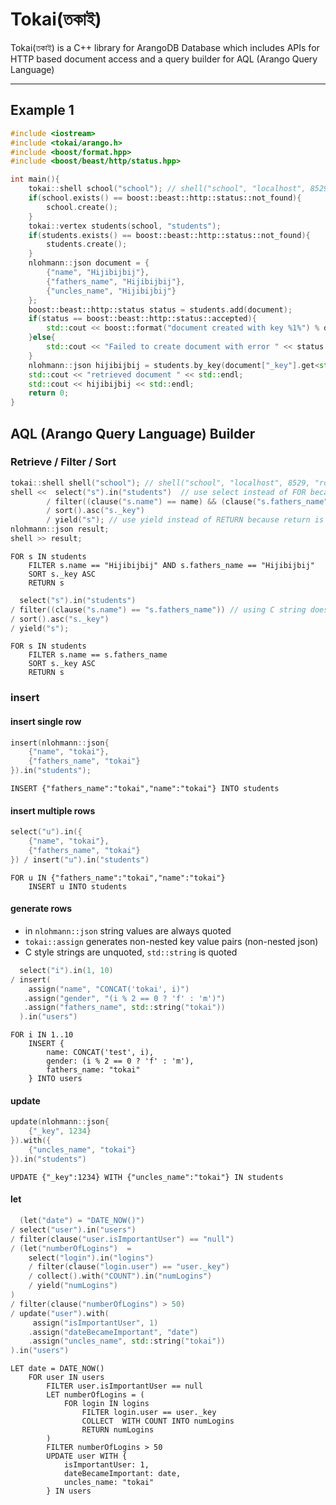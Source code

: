 # Tokai(তকাই) 
Tokai(তকাই)  is a C++ library for ArangoDB Database which includes APIs for HTTP based document access and a query builder for AQL (Arango Query Language)

---

## Example 1

```cpp
#include <iostream>
#include <tokai/arango.h>
#include <boost/format.hpp>
#include <boost/beast/http/status.hpp>

int main(){
    tokai::shell school("school"); // shell("school", "localhost", 8529, "root", "root")
    if(school.exists() == boost::beast::http::status::not_found){
        school.create();
    }
    tokai::vertex students(school, "students");
    if(students.exists() == boost::beast::http::status::not_found){
        students.create();
    }
    nlohmann::json document = {
        {"name", "Hijibijbij"},
        {"fathers_name", "Hijibijbij"},
        {"uncles_name", "Hijibijbij"}
    };
    boost::beast::http::status status = students.add(document);
    if(status == boost::beast::http::status::accepted){
        std::cout << boost::format("document created with key %1%") % document["_key"] << std::endl;
    }else{
        std::cout << "Failed to create document with error " << status << std::endl;
    }
    nlohmann::json hijibijbij = students.by_key(document["_key"].get<std::string>());
    std::cout << "retrieved document " << std::endl;
    std::cout << hijibijbij << std::endl;
    return 0;
}

```

## AQL (Arango Query Language) Builder

### Retrieve / Filter / Sort

```cpp
tokai::shell shell("school"); // shell("school", "localhost", 8529, "root", "root")
shell <<  select("s").in("students")  // use select instead of FOR because for is a C++ keyword
        / filter((clause("s.name") == name) && (clause("s.fathers_name") == name)) // using std::string puts quotes around the value
        / sort().asc("s._key")
        / yield("s"); // use yield instead of RETURN because return is a C++ keyword
nlohmann::json result;
shell >> result;
```
```aql
FOR s IN students
    FILTER s.name == "Hijibijbij" AND s.fathers_name == "Hijibijbij"
    SORT s._key ASC 
    RETURN s
```

```cpp
  select("s").in("students") 
/ filter((clause("s.name") == "s.fathers_name")) // using C string doesn't put quotes around the value
/ sort().asc("s._key")
/ yield("s"); 
```
```aql
FOR s IN students
    FILTER s.name == s.fathers_name
    SORT s._key ASC 
    RETURN s
```

### insert

#### insert single row

```cpp
insert(nlohmann::json{
    {"name", "tokai"},
    {"fathers_name", "tokai"}
}).in("students");
```
```aql
INSERT {"fathers_name":"tokai","name":"tokai"} INTO students
```

#### insert multiple rows

```cpp
select("u").in({
    {"name", "tokai"},
    {"fathers_name", "tokai"}
}) / insert("u").in("students")
```
```aql
FOR u IN {"fathers_name":"tokai","name":"tokai"}
    INSERT u INTO students
```

#### generate rows

* in `nlohmann::json` string values are always quoted
* `tokai::assign` generates non-nested key value pairs (non-nested json)
* C style strings are unquoted, `std::string` is quoted


```cpp
  select("i").in(1, 10) 
/ insert(
    assign("name", "CONCAT('tokai', i)")
   .assign("gender", "(i % 2 == 0 ? 'f' : 'm')")
   .assign("fathers_name", std::string("tokai"))
  ).in("users")
```
```aql
FOR i IN 1..10
    INSERT {
        name: CONCAT('test', i), 
        gender: (i % 2 == 0 ? 'f' : 'm'),
        fathers_name: "tokai"
    } INTO users
```

#### update

```cpp
update(nlohmann::json{
    {"_key", 1234}
}).with({
    {"uncles_name", "tokai"}
}).in("students")
```
```aql
UPDATE {"_key":1234} WITH {"uncles_name":"tokai"} IN students
```

#### let

```cpp
  (let("date") = "DATE_NOW()")
/ select("user").in("users")
/ filter(clause("user.isImportantUser") == "null")
/ (let("numberOfLogins")  = 
    select("login").in("logins")
    / filter(clause("login.user") == "user._key")
    / collect().with("COUNT").in("numLogins")
    / yield("numLogins")
)
/ filter(clause("numberOfLogins") > 50)
/ update("user").with(
     assign("isImportantUser", 1)
    .assign("dateBecameImportant", "date")
    .assign("uncles_name", std::string("tokai"))
).in("users")
```
```aql
LET date = DATE_NOW()
    FOR user IN users
        FILTER user.isImportantUser == null
        LET numberOfLogins = (
            FOR login IN logins
                FILTER login.user == user._key
                COLLECT  WITH COUNT INTO numLogins
                RETURN numLogins
        )
        FILTER numberOfLogins > 50
        UPDATE user WITH {
            isImportantUser: 1, 
            dateBecameImportant: date,
            uncles_name: "tokai"
        } IN users
```